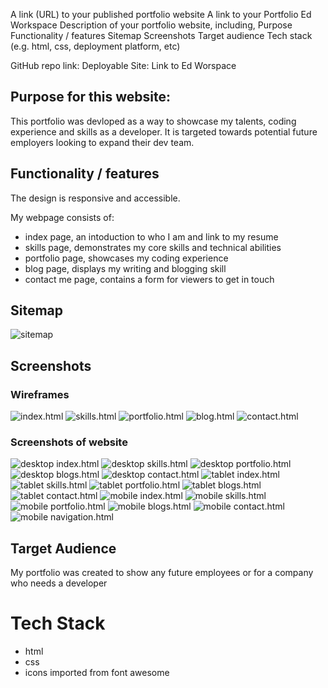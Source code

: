 A link (URL) to your published portfolio website
A link to your Portfolio Ed Workspace
Description of your portfolio website, including,
Purpose
Functionality / features
Sitemap
Screenshots
Target audience
Tech stack (e.g. html, css, deployment platform, etc)

GitHub repo link:
Deployable Site: 
Link to Ed Worspace

## Purpose for this website:

This portfolio was devloped as a way to showcase my talents, coding experience and skills as a developer. 
It is targeted towards potential future employers looking to expand their dev team.


## Functionality / features

The design is responsive and accessible.

My webpage consists of:

- index page, an intoduction to who I am and link to my resume
- skills page, demonstrates my core skills and technical abilities
- portfolio page, showcases my coding experience
- blog page, displays my writing and blogging skill
- contact me page, contains a form for viewers to get in touch

## Sitemap

![sitemap](./docs/sitemap.png)

## Screenshots

### Wireframes

![index.html](./docs/index-wireframe.png)
![skills.html](./docs/skills-wireframe.png)
![portfolio.html](./docs/portfolio-wireframe.png)
![blog.html](./docs/blog-wireframe.png)
![contact.html](./docs/contact-wireframe.png)

### Screenshots of website

![desktop index.html](./docs/desktop_index.png)
![desktop skills.html](./docs/desktop_skills.png)
![desktop portfolio.html](./docs/desktop_portfolio.png)
![desktop blogs.html](./docs/desktop_blogs.png)
![desktop contact.html](./docs/desktop_contact.png)
![tablet index.html](./docs/tablet_index.png)
![tablet skills.html](./docs/tablet_skills.png)
![tablet portfolio.html](./docs/tablet_portfolio.png)
![tablet blogs.html](./docs/tablet_blogs.png)
![tablet contact.html](./docs/tablet_contact.png)
![mobile index.html](./docs/mobile_index.png)
![mobile skills.html](./docs/mobile_skills.png)
![mobile portfolio.html](./docs/mobile_portfolio.png)
![mobile blogs.html](./docs/mobile_blogs.png)
![mobile contact.html](./docs/mobile_contact.png)
![mobile navigation.html](./docs/mobile_navigation.png)

## Target Audience

My portfolio was created to show any future employees or for a company who needs a developer

# Tech Stack

- html
- css
- icons imported from font awesome